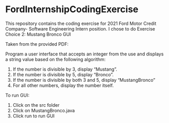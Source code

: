 # FordInternshipCodingExercise

This repository contains the coding exercise for 2021 Ford Motor Credit Company- Software Engineering Intern position.
I chose to do Exercise Choice 2: Mustang Bronco GUI

Taken from the provided PDF:

Program a user interface that accepts an integer from the use and displays a string value based
on the following algorithm:

1. If the number is divisible by 3, display “Mustang”.
2. If the number is divisible by 5, display “Bronco”.
3. If the number is divisible by both 3 and 5, display “MustangBronco”
4. For all other numbers, display the number itself.

To run GUI:
1. Click on the src folder
2. Click on MustangBronco.java
3. Click run to run GUI

